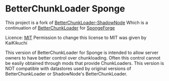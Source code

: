 # BetterChunkLoader Sponge

This project is a fork of [BetterChunkLoader-ShadowNode](https://github.com/KaiKikuchi/BetterChunkLoader)
Which is a continuation of [BetterChunkLoader](https://github.com/KaiKikuchi/BetterChunkLoader) for [SpongeForge](https://github.com/SpongePowered/SpongeForge)

Licence: [MIT](LICENSE.md) Permission to change this license to MIT was given by KaiKikuchi

This version of BetterChunkLoader for Sponge is intended to allow server owners to have better control over chunkloading. Often this control cannot be easily obtained through mods that provide ChunkLoaders. This version is NOT compatible with datastores used by original versions of BetterChunkLoader or ShadowNode's BetterChunkLoader.